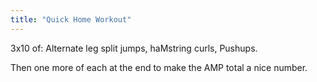 ```yaml
---
title: "Quick Home Workout"
---
```


3x10 of: Alternate leg split jumps, haMstring curls, Pushups.

Then one more of each at the end to make the AMP total a nice number.
